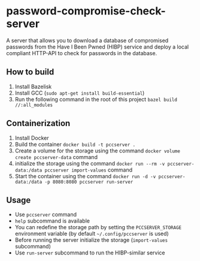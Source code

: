 # password-compromise-check-server
A server that allows you to download a database of compromised passwords from the Have I Been Pwned (HIBP) service and deploy a local compliant HTTP-API to check for passwords in the database.
## How to build
1. Install Bazelisk
2. Install GCC (`sudo apt-get install build-essential`)
3. Run the following command in the root of this project
`
bazel build //:all_modules
`
## Containerization
1. Install Docker
2. Build the container `docker build -t pccserver .`
3. Create a volume for the storage using the command `docker volume create
pccserver-data` command
4. initialize the storage using the command `docker run --rm -v pccserver-
data:/data pccserver import-values` command
5. Start the container using the command `docker run -d -v pccserver-data:/data -p
8080:8080 pccserver run-server`
## Usage
- Use `pccserver` command
- `help` subcommand is available
- You can redefine the storage path by setting the `PCCSERVER_STORAGE` environment variable (by default `~/.config/pccserver` is used)
- Before running the server initialize the storage (`import-values` subcommand)
- Use `run-server` subcommand to run the HIBP-similar service

